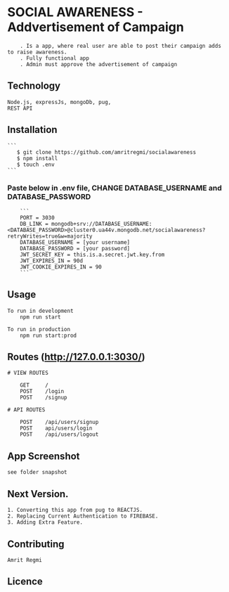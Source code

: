 # SOCIAL AWARENESS - Addvertisement of Campaign 
```
    . Is a app, where real user are able to post their campaign adds to raise awareness. 
    . Fully functional app  
    . Admin must approve the advertisement of campaign
```

## Technology
```
Node.js, expressJs, mongoDb, pug, 
REST API 
```

## Installation
    ```
       $ git clone https://github.com/amritregmi/socialawareness
       $ npm install
       $ touch .env
    ```
   ### Paste below in .env file, CHANGE DATABASE_USERNAME and DATABASE_PASSWORD
        ```
        PORT = 3030
        DB_LINK = mongodb+srv://DATABASE_USERNAME:<DATABASE_PASSWORD>@cluster0.ua44v.mongodb.net/socialawareness?retryWrites=true&w=majority
        DATABASE_USERNAME = [your username]
        DATABASE_PASSWORD = [your password]
        JWT_SECRET_KEY = this.is.a.secret.jwt.key.from
        JWT_EXPIRES_IN = 90d
        JWT_COOKIE_EXPIRES_IN = 90
        ```
## Usage 
```
To run in development 
    npm run start

To run in production 
    npm run start:prod
```
    
## Routes (http://127.0.0.1:3030/)
    # VIEW ROUTES
    
        GET     / 
        POST    /login
        POST    /signup
    
    # API ROUTES 
    
        POST    /api/users/signup
        POST    api/users/login
        POST    /api/users/logout

## App Screenshot 
    
    see folder snapshot 

## Next Version.
```
1. Converting this app from pug to REACTJS.
2. Replacing Current Authentication to FIREBASE.
3. Adding Extra Feature.
```

## Contributing 
    Amrit Regmi

## Licence 

 
    
